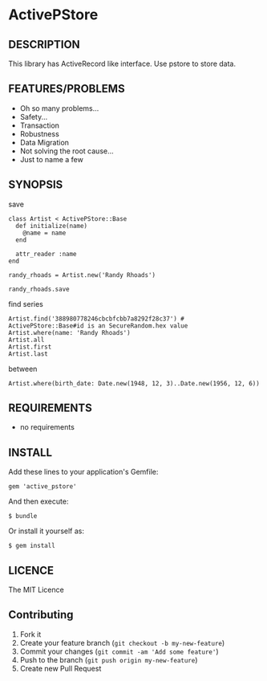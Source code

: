 # ActivePStore

## DESCRIPTION

This library has ActiveRecord like interface. Use pstore to store data.

## FEATURES/PROBLEMS

* Oh so many problems…
* Safety...
* Transaction
* Robustness
* Data Migration
* Not solving the root cause...
* Just to name a few

## SYNOPSIS

save

```
class Artist < ActivePStore::Base
  def initialize(name)
    @name = name
  end

  attr_reader :name
end

randy_rhoads = Artist.new('Randy Rhoads')

randy_rhoads.save
```

find series

```
Artist.find('388980778246cbcbfcbb7a8292f28c37') # ActivePStore::Base#id is an SecureRandom.hex value
Artist.where(name: 'Randy Rhoads')
Artist.all
Artist.first
Artist.last
```

between

```
Artist.where(birth_date: Date.new(1948, 12, 3)..Date.new(1956, 12, 6))
```

## REQUIREMENTS

* no requirements

## INSTALL

Add these lines to your application's Gemfile:

```
gem 'active_pstore'
```

And then execute:

```
$ bundle
```

Or install it yourself as:

```
$ gem install
```

## LICENCE

The MIT Licence

## Contributing

1. Fork it
2. Create your feature branch (`git checkout -b my-new-feature`)
3. Commit your changes (`git commit -am 'Add some feature'`)
4. Push to the branch (`git push origin my-new-feature`)
5. Create new Pull Request
